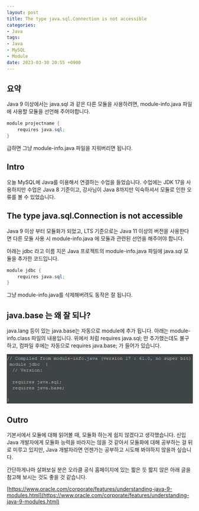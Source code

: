 ```yaml
---
layout: post
title: The type java.sql.Connection is not accessible
categories:
- Java
tags:
- Java
- MySQL
- Module
date: 2023-03-30 20:55 +0900
---
```

## 요약
Java 9 이상에서는 java.sql 과 같은 다른 모듈을 사용하려면, module-info.java 파일에 사용할 모듈을 선언해 주어야합니다.
```java
module projectname {
	requires java.sql;
}
```
급하면 그냥 module-info.java 파일을 지워버리면 됩니다.

## Intro
오늘 MySQL에 Java를 이용해서 연결하는 수업을 들었습니다. 수업에는 JDK 17을 사용하지만 수업은 Java 8 기준이고, 강사님이 Java 8까지만 익숙하셔서 모듈로 인한 오류를 볼 수 있었습니다.

## The type java.sql.Connection is not accessible
Java 9 이상 부터 모듈화가 되었고, LTS 기준으로는 Java 11 이상의 버전을 사용한다면 다른 모듈 사용 시 module-info.java 에 모듈과 관련된 선언을 해주어야 합니다.

아래는 jdbc 라고 이름 지은 Java 프로젝트의 module-info.java 파일에 java.sql 모듈을 추가한 코드입니다.
```java
module jdbc {
	requires java.sql;
}
```
그냥 module-info.java를 삭제해버려도 동작은 잘 됩니다.

## java.base 는 왜 잘 되나?
java.lang 등이 있는 java.base는 자동으로 module에 추가 됩니다. 아래는 module-info.class 파일의 내용입니다. 위에서 처럼 requires java.sql; 만 추가했는데도 불구하고, 컴파일 후에는 자동으로 requires java.base; 가 들어가 있습니다.

![enter image description here](/assets/img/2023-03-30-java-sql-connection-not-accessible/2023-03-30-java-module-java-base.png)

## Outro
기본서에서 모듈에 대해 읽어볼 때, 모듈화 하는게 쉽지 않겠다고 생각했습니다. 신입 Java 개발자에게 모듈화 능력을 바라지는 않을 것 같아서 모듈화에 대해 공부하는 걸 뒤로 미루고 있지만, Java 개발자라면 언젠가는 공부하고 시도해 봐야하지 않을까 싶습니다.

간단하게나마 살펴보실 분은 오라클 공식 홈페이지에 있는 짧은 듯 짧지 않은 아래 글을 참고해 보시는 것도 좋을 것 같습니다.

[https://www.oracle.com/corporate/features/understanding-java-9-modules.html](https://www.oracle.com/corporate/features/understanding-java-9-modules.html)

